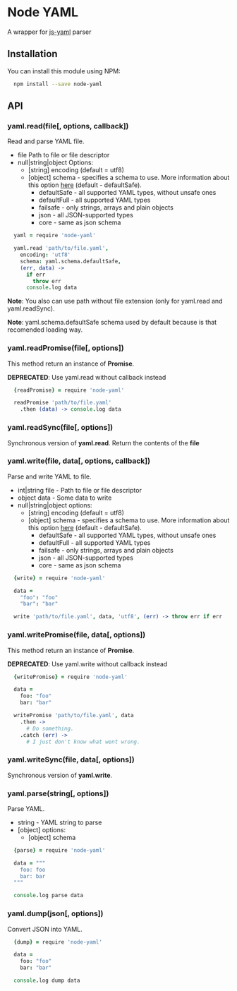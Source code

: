 # Node YAML

A wrapper for [js-yaml](https://github.com/nodeca/js-yaml) parser

## Installation

You can install this module using NPM:

```bash
  npm install --save node-yaml
```

## API

### yaml.read(file[, options, callback])

Read and parse YAML file.

* file Path to file or file descriptor
* null|string|object Options:
  * [string] encoding (default = utf8)
  * [object] schema - specifies a schema to use. More information about this option [here](https://github.com/nodeca/js-yaml#safeload-string---options-) (default - defaultSafe).
    * defaultSafe - all supported YAML types, without unsafe ones
    * defaultFull - all supported YAML types
    * failsafe - only strings, arrays and plain objects
    * json - all JSON-supported types
    * core - same as json schema

```coffee
  yaml = require 'node-yaml'

  yaml.read 'path/to/file.yaml',
    encoding: 'utf8'
    schema: yaml.schema.defaultSafe,
    (err, data) ->
      if err
        throw err
      console.log data
```

**Note**: You also can use path without file extension (only for yaml.read and yaml.readSync).

**Note**: yaml.schema.defaultSafe schema used by default because is that recomended loading way.

### yaml.readPromise(file[, options])

This method return an instance of **Promise**.

**DEPRECATED**: Use yaml.read without callback instead

```coffee
  {readPromise} = require 'node-yaml'

  readPromise 'path/to/file.yaml'
    .then (data) -> console.log data
```

### yaml.readSync(file[, options])

Synchronous version of **yaml.read**. Return the contents of the **file**

### yaml.write(file, data[, options, callback])

Parse and write YAML to file.

* int|string file - Path to file or file descriptor
* object data - Some data to write
* null|string|object options:
  * [string] encoding (default = utf8)
  * [object] schema - specifies a schema to use. More information about this option [here](https://github.com/nodeca/js-yaml#safeload-string---options-) (default - defaultSafe).
    * defaultSafe - all supported YAML types, without unsafe ones
    * defaultFull - all supported YAML types
    * failsafe - only strings, arrays and plain objects
    * json - all JSON-supported types
    * core - same as json schema

```coffee
  {write} = require 'node-yaml'

  data =
    "foo": "foo"
    "bar": "bar"

  write 'path/to/file.yaml', data, 'utf8', (err) -> throw err if err
```

### yaml.writePromise(file, data[, options])

This method return an instance of **Promise**.

**DEPRECATED**: Use yaml.write without callback instead

```coffee
  {writePromise} = require 'node-yaml'

  data =
    foo: "foo"
    bar: "bar"

  writePromise 'path/to/file.yaml', data
    .then ->
      # Do something.
    .catch (err) ->
      # I just don't know what went wrong.
```

### yaml.writeSync(file, data[, options])

Synchronous version of **yaml.write**.

### yaml.parse(string[, options])

Parse YAML.

* string - YAML string to parse
* [object] options:
  * [object] schema

```coffee
  {parse} = require 'node-yaml'

  data = """
    foo: foo
    bar: bar
  """

  console.log parse data
```

### yaml.dump(json[, options])

Convert JSON into YAML.

```coffee
  {dump} = require 'node-yaml'

  data =
    foo: "foo"
    bar: "bar"

  console.log dump data
```
